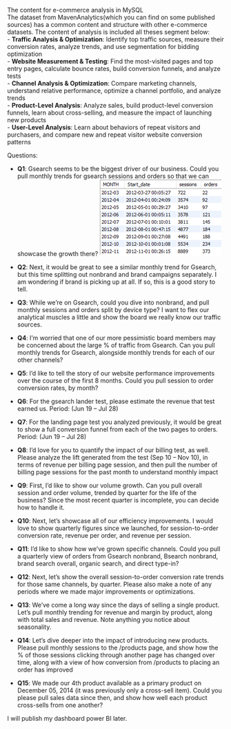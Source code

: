 The content for e-commerce analysis in MySQL  
The dataset from MavenAnalytics(which you can find on some published sources) has a common content and structure with other e-commerce datasets.
The content of analysis is included all theses segment below:  
      - **Traffic Analysis & Optimization**: Identify top traffic sources, measure their conversion rates, analyze trends, and use segmentation for bidding optimization  
      - **Website Measurement & Testing**: Find the most-visited pages and top entry pages, calculate bounce rates, build conversion funnels, and analyze tests  
      - **Channel Analysis & Optimization**: Compare marketing channels, understand relative performance, optimize a channel portfolio, and analyze trends  
      - **Product-Level Analysis**: Analyze sales, build product-level conversion funnels, learn about cross-selling, and measure the impact of launching new products  
      - **User-Level Analysis**: Learn about behaviors of repeat visitors and purchasers, and compare new and repeat visitor website conversion patterns  
  
Questions:
- **Q1**: Gsearch seems to be the biggest driver of our business. Could you pull monthly trends for gsearch sessions 
and orders so that we can showcase the growth there?
![Alt text](https://raw.githubusercontent.com/trieulch/E-commerce-Analysis/refs/heads/main/results/Q1.png)
 
- **Q2**: Next, it would be great to see a similar monthly trend for Gsearch, but this time splitting out nonbrand and 
brand campaigns separately. I am wondering if brand is picking up at all. If so, this is a good story to tell.  
- **Q3**: While we’re on Gsearch, could you dive into nonbrand, and pull monthly sessions and orders split by device 
type? I want to flex our analytical muscles a little and show the board we really know our traffic sources.  
- **Q4**: I’m worried that one of our more pessimistic board members may be concerned about the large % of traffic from 
Gsearch. Can you pull monthly trends for Gsearch, alongside monthly trends for each of our other channels?  
- **Q5**: I’d like to tell the story of our website performance improvements over the course of the first 8 months. 
Could you pull session to order conversion rates, by month?  
- **Q6**: For the gsearch lander test, please estimate the revenue that test earned us. Period: (Jun 19 – Jul 28)
- **Q7**: For the landing page test you analyzed previously, it would be great to show a full conversion funnel from each 
of the two pages to orders. Period: (Jun 19 – Jul 28)  
- **Q8**: I’d love for you to quantify the impact of our billing test, as well. Please analyze the lift generated from the test 
(Sep 10 – Nov 10), in terms of revenue per billing page session, and then pull the number of billing page sessions 
for the past month to understand monthly impact  
- **Q9**: First, I’d like to show our volume growth. Can you pull overall session and order volume, trended by quarter 
for the life of the business? Since the most recent quarter is incomplete, you can decide how to handle it.  
- **Q10**: Next, let’s showcase all of our efficiency improvements. I would love to show quarterly figures since we 
launched, for session-to-order conversion rate, revenue per order, and revenue per session.  
- **Q11**: I’d like to show how we’ve grown specific channels. Could you pull a quarterly view of orders from Gsearch 
nonbrand, Bsearch nonbrand, brand search overall, organic search, and direct type-in?  
- **Q12**: Next, let’s show the overall session-to-order conversion rate trends for those same channels, by quarter. 
Please also make a note of any periods where we made major improvements or optimizations.  
- **Q13**: We’ve come a long way since the days of selling a single product. Let’s pull monthly trending for revenue 
and margin by product, along with total sales and revenue. Note anything you notice about seasonality.  
- **Q14**: Let’s dive deeper into the impact of introducing new products. Please pull monthly sessions to the /products 
page, and show how the % of those sessions clicking through another page has changed over time, along with 
a view of how conversion from /products to placing an order has improved  
- **Q15**: We made our 4th product available as a primary product on December 05, 2014 (it was previously only a cross-sell 
item). Could you please pull sales data since then, and show how well each product cross-sells from one another?    

I will publish my dashboard power BI later.
